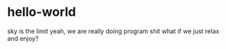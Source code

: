 # hello-world
sky is the limit 
yeah, we are really doing program shit
what if we just relax and enjoy?
